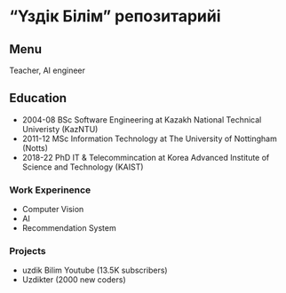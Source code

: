 # “Үздік Білім” репозитарийі

## Menu
Teacher, AI engineer

## Education
- 2004-08 BSc Software Engineering at Kazakh National Technical Univeristy (KazNTU)
- 2011-12 MSc Information Technology at The University of Nottingham (Notts)
- 2018-22 PhD IT & Telecommincation at Korea Advanced Institute of Science and Technology (KAIST)

### Work Experinence
- Computer Vision
- AI
- Recommendation System

### Projects
- uzdik Bilim Youtube (13.5K subscribers)
- Uzdikter (2000 new coders)

